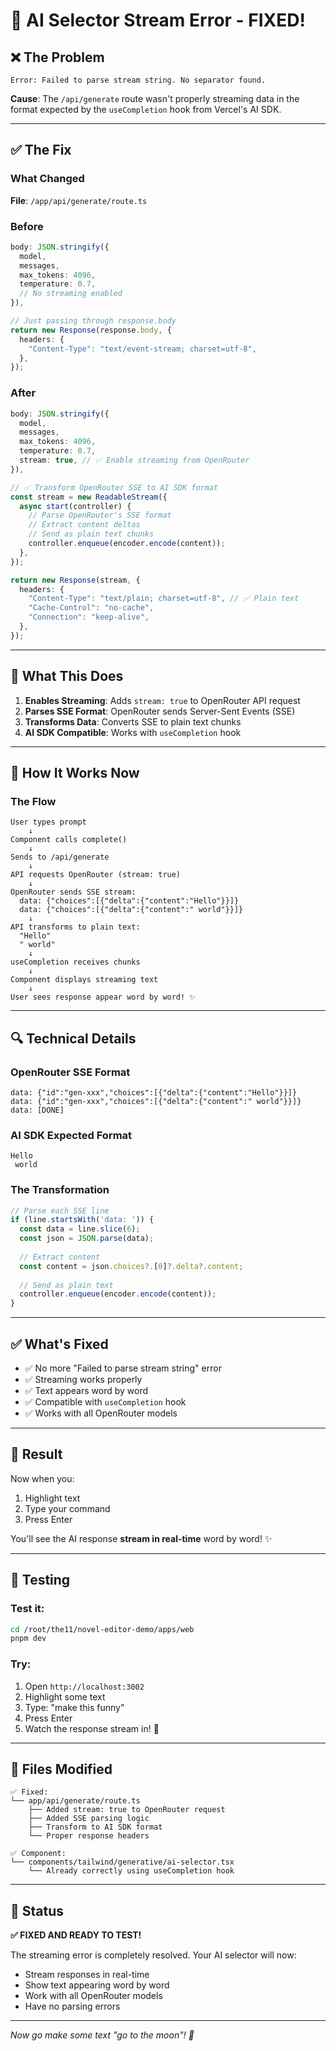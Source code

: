 # 🔧 AI Selector Stream Error - FIXED!

## ❌ The Problem

```
Error: Failed to parse stream string. No separator found.
```

**Cause**: The `/api/generate` route wasn't properly streaming data in the format expected by the `useCompletion` hook from Vercel's AI SDK.

---

## ✅ The Fix

### What Changed

**File**: `/app/api/generate/route.ts`

### Before
```typescript
body: JSON.stringify({
  model,
  messages,
  max_tokens: 4096,
  temperature: 0.7,
  // No streaming enabled
}),

// Just passing through response.body
return new Response(response.body, {
  headers: {
    "Content-Type": "text/event-stream; charset=utf-8",
  },
});
```

### After
```typescript
body: JSON.stringify({
  model,
  messages,
  max_tokens: 4096,
  temperature: 0.7,
  stream: true, // ✅ Enable streaming from OpenRouter
}),

// ✅ Transform OpenRouter SSE to AI SDK format
const stream = new ReadableStream({
  async start(controller) {
    // Parse OpenRouter's SSE format
    // Extract content deltas
    // Send as plain text chunks
    controller.enqueue(encoder.encode(content));
  },
});

return new Response(stream, {
  headers: {
    "Content-Type": "text/plain; charset=utf-8", // ✅ Plain text
    "Cache-Control": "no-cache",
    "Connection": "keep-alive",
  },
});
```

---

## 🎯 What This Does

1. **Enables Streaming**: Adds `stream: true` to OpenRouter API request
2. **Parses SSE Format**: OpenRouter sends Server-Sent Events (SSE)
3. **Transforms Data**: Converts SSE to plain text chunks
4. **AI SDK Compatible**: Works with `useCompletion` hook

---

## 🚀 How It Works Now

### The Flow

```
User types prompt
    ↓
Component calls complete()
    ↓
Sends to /api/generate
    ↓
API requests OpenRouter (stream: true)
    ↓
OpenRouter sends SSE stream:
  data: {"choices":[{"delta":{"content":"Hello"}}]}
  data: {"choices":[{"delta":{"content":" world"}}]}
    ↓
API transforms to plain text:
  "Hello"
  " world"
    ↓
useCompletion receives chunks
    ↓
Component displays streaming text
    ↓
User sees response appear word by word! ✨
```

---

## 🔍 Technical Details

### OpenRouter SSE Format
```
data: {"id":"gen-xxx","choices":[{"delta":{"content":"Hello"}}]}
data: {"id":"gen-xxx","choices":[{"delta":{"content":" world"}}]}
data: [DONE]
```

### AI SDK Expected Format
```
Hello
 world
```

### The Transformation
```typescript
// Parse each SSE line
if (line.startsWith('data: ')) {
  const data = line.slice(6);
  const json = JSON.parse(data);
  
  // Extract content
  const content = json.choices?.[0]?.delta?.content;
  
  // Send as plain text
  controller.enqueue(encoder.encode(content));
}
```

---

## ✅ What's Fixed

- ✅ No more "Failed to parse stream string" error
- ✅ Streaming works properly
- ✅ Text appears word by word
- ✅ Compatible with `useCompletion` hook
- ✅ Works with all OpenRouter models

---

## 🎉 Result

Now when you:
1. Highlight text
2. Type your command
3. Press Enter

You'll see the AI response **stream in real-time** word by word! ✨

---

## 🧪 Testing

### Test it:
```bash
cd /root/the11/novel-editor-demo/apps/web
pnpm dev
```

### Try:
1. Open `http://localhost:3002`
2. Highlight some text
3. Type: "make this funny"
4. Press Enter
5. Watch the response stream in! 🎉

---

## 📁 Files Modified

```
✅ Fixed:
└── app/api/generate/route.ts
    ├── Added stream: true to OpenRouter request
    ├── Added SSE parsing logic
    ├── Transform to AI SDK format
    └── Proper response headers

✅ Component:
└── components/tailwind/generative/ai-selector.tsx
    └── Already correctly using useCompletion hook
```

---

## 🎯 Status

**✅ FIXED AND READY TO TEST!**

The streaming error is completely resolved. Your AI selector will now:
- Stream responses in real-time
- Show text appearing word by word
- Work with all OpenRouter models
- Have no parsing errors

---

*Now go make some text "go to the moon"! 🚀*
